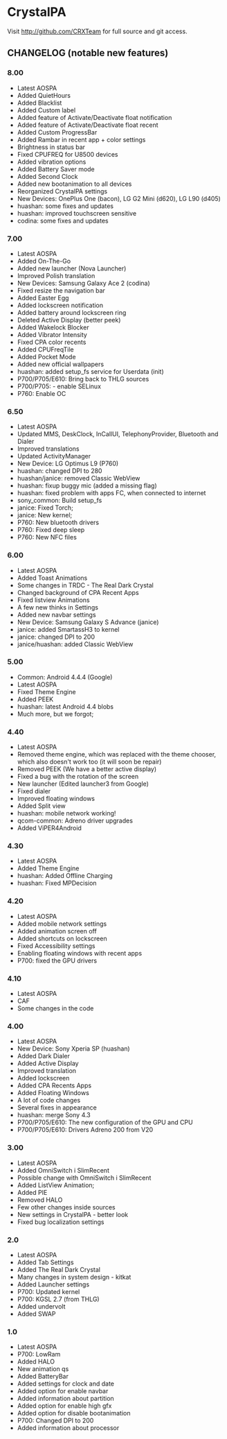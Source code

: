 CrystalPA
===============

Visit http://github.com/CRXTeam for full source and git access.

CHANGELOG (notable new features)
---------
### 8.00
* Latest AOSPA
* Added QuietHours
* Added Blacklist
* Added Custom label
* Added feature of Activate/Deactivate float notification
* Added feature of Activate/Deactivate float recent
* Added Custom ProgressBar
* Added Rambar in recent app + color settings
* Brightness in status bar
* Fixed CPUFREQ for U8500 devices
* Added vibration options
* Added Battery Saver mode
* Added Second Clock
* Added new bootanimation to all devices
* Reorganized CrystalPA settings
* New Devices: OnePlus One (bacon), LG G2 Mini (d620), LG L90 (d405)
* huashan: some fixes and updates
* huashan: improved touchscreen sensitive
* codina: some fixes and updates

### 7.00
* Latest AOSPA
* Added On-The-Go
* Added new launcher (Nova Launcher)
* Improved Polish translation
* New Devices: Samsung Galaxy Ace 2 (codina)
* Fixed resize the navigation bar
* Added Easter Egg
* Added lockscreen notification
* Added battery around lockscreen ring
* Deleted Active Display (better peek)
* Added Wakelock Blocker
* Added Vibrator Intensity
* Fixed CPA color recents
* Added CPUFreqTile
* Added Pocket Mode
* Added new official wallpapers
* huashan: added setup_fs service for Userdata (init)
* P700/P705/E610: Bring back to THLG sources
* P700/P705: - enable SELinux
* P760: Enable OC

### 6.50
* Latest AOSPA
* Updated MMS, DeskClock, InCallUI, TelephonyProvider, Bluetooth and Dialer
* Improved translations
* Updated ActivityManager
* New Device: LG Optimus L9 (P760)
* huashan: changed DPI to 280
* huashan/janice: removed Classic WebView
* huashan: fixup buggy mic (added a missing flag)
* huashan: fixed problem with apps FC, when connected to internet
* sony_common: Build setup_fs
* janice: Fixed Torch;
* janice: New kernel;
* P760: New bluetooth drivers
* P760: Fixed deep sleep
* P760: New NFC files

### 6.00
* Latest AOSPA
* Added Toast Animations
* Some changes in TRDC - The Real Dark Crystal
* Changed background of CPA Recent Apps
* Fixed listview Animations
* A few new thinks in Settings
* Added new navbar settings
* New Device: Samsung Galaxy S Advance (janice)
* janice: added SmartassH3 to kernel
* janice: changed DPI to 200
* janice/huashan: added Classic WebView

### 5.00
* Common: Android 4.4.4 (Google)
* Latest AOSPA
* Fixed Theme Engine
* Added PEEK
* huashan: latest Android 4.4 blobs
* Much more, but we forgot;

### 4.40
* Latest AOSPA
* Removed theme engine, which was replaced with the theme chooser, which also doesn't work too (it will soon be repair)
* Removed PEEK (We have a better active display)
* Fixed a bug with the rotation of the screen
* New launcher (Edited launcher3 from Google)
* Fixed dialer
* Improved floating windows
* Added Split view
* huashan: mobile network working!
* qcom-common: Adreno driver upgrades
* Added ViPER4Android

### 4.30
* Latest AOSPA
* Added Theme Engine
* huashan: Added Offline Charging
* huashan: Fixed MPDecision

### 4.20
* Latest AOSPA
* Added mobile network settings
* Added animation screen off
* Added shortcuts on lockscreen
* Fixed Accessibility settings
* Enabling floating windows with recent apps
* P700: fixed the GPU drivers

### 4.10
* Latest AOSPA
* CAF
* Some changes in the code

### 4.00
* Latest AOSPA
* New Device: Sony Xperia SP (huashan)
* Added Dark Dialer
* Added Active Display
* Improved translation
* Added lockscreen
* Added CPA Recents Apps
* Added Floating Windows
* A lot of code changes
* Several fixes in appearance
* huashan: merge Sony 4.3
* P700/P705/E610: The new configuration of the GPU and CPU
* P700/P705/E610: Drivers Adreno 200 from V20

### 3.00
* Latest AOSPA
* Added OmniSwitch i SlimRecent
* Possible change with OmniSwitch i SlimRecent
* Added ListView Animation;
* Added PIE
* Removed HALO
* Few other changes inside sources
* New settings in CrystalPA - better look
* Fixed bug localization settings

### 2.0
* Latest AOSPA
* Added Tab Settings
* Added The Real Dark Crystal
* Many changes in system design - kitkat
* Added Launcher settings
* P700: Updated kernel
* P700: KGSL 2.7 (from THLG)
* Added undervolt
* Added SWAP

### 1.0
* Latest AOSPA
* P700: LowRam
* Added HALO
* New animation qs
* Added BatteryBar
* Added settings for clock and date
* Added option for enable navbar
* Added information about partition
* Added option for enable high gfx
* Added option for disable bootanimation
* P700: Changed DPI to 200
* Added information about processor
